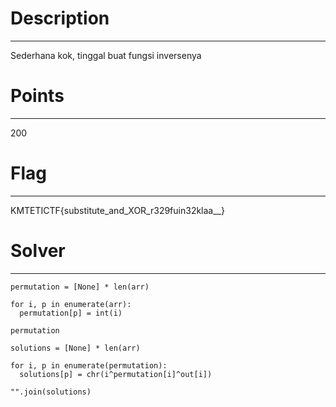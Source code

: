 # Description
-----------------
Sederhana kok, tinggal buat fungsi inversenya

# Points
-----------------
200

# Flag
-----------------
KMTETICTF{substitute_and_XOR_r329fuin32klaa__}

# Solver
-----------------
```
permutation = [None] * len(arr)

for i, p in enumerate(arr):
  permutation[p] = int(i)

permutation

solutions = [None] * len(arr)

for i, p in enumerate(permutation):
  solutions[p] = chr(i^permutation[i]^out[i])

"".join(solutions)
```